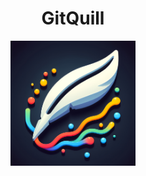 <div align="center">
    <h1>GitQuill</h1>
    <img alt="Logo" src="img/logo.jpg" width="200" />
</div>
